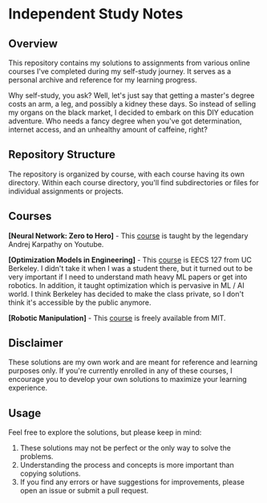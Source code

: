 # Independent Study Notes

## Overview
This repository contains my solutions to assignments from various online courses I've completed during my self-study journey. It serves as a personal archive and reference for my learning progress.

Why self-study, you ask? Well, let's just say that getting a master's degree costs an arm, a leg, and possibly a kidney these days. So instead of selling my organs on the black market, I decided to embark on this DIY education adventure. Who needs a fancy degree when you've got determination, internet access, and an unhealthy amount of caffeine, right?

## Repository Structure
The repository is organized by course, with each course having its own directory. Within each course directory, you'll find subdirectories or files for individual assignments or projects.

## Courses
**[Neural Network: Zero to Hero]** - This [course](https://www.youtube.com/playlist?list=PLAqhIrjkxbuWI23v9cThsA9GvCAUhRvKZ) is taught by the legendary Andrej Karpathy on Youtube. 

**[Optimization Models in Engineering]** - This [course](https://www2.eecs.berkeley.edu/Courses/EECS127/) is EECS 127 from UC Berkeley. I didn't take it when I was a student there, but it turned out to be very important if I need to understand math heavy ML papers or get into robotics. In addition, it taught optimization which is pervasive in ML / AI world. I think Berkeley has decided to make the class private, so I don't think it's accessible by the public anymore.

**[Robotic Manipulation]** - This [course](https://manipulation.csail.mit.edu/Fall2022/index.html#description) is freely available from MIT.

## Disclaimer
These solutions are my own work and are meant for reference and learning purposes only. If you're currently enrolled in any of these courses, I encourage you to develop your own solutions to maximize your learning experience.

## Usage
Feel free to explore the solutions, but please keep in mind:

1. These solutions may not be perfect or the only way to solve the problems.
2. Understanding the process and concepts is more important than copying solutions.
3. If you find any errors or have suggestions for improvements, please open an issue or submit a pull request.
